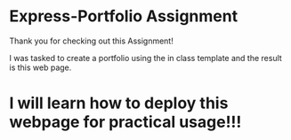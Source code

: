 # Express-Portfolio Assignment

Thank you for checking out this Assignment!

I was tasked to create a portfolio using the in class template and the result is this web page.

# I will learn how to deploy this webpage for practical usage!!!
